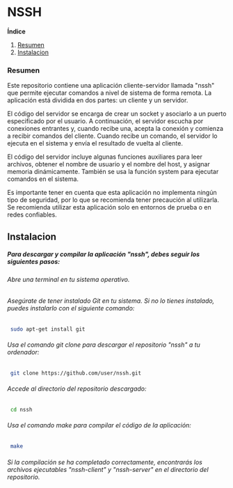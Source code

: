 # NSSH
**Índice**   
1. [Resumen](#id1)
2. [Instalacion](#id2)


### Resumen<a name="id1"></a>
Este repositorio contiene una aplicación cliente-servidor llamada "nssh" que permite ejecutar comandos a nivel de sistema de forma remota. La aplicación está dividida en dos partes: un cliente y un servidor.

El código del servidor se encarga de crear un socket y asociarlo a un puerto especificado por el usuario. A continuación, el servidor escucha por conexiones entrantes y, cuando recibe una, acepta la conexión y comienza a recibir comandos del cliente. Cuando recibe un comando, el servidor lo ejecuta en el sistema y envía el resultado de vuelta al cliente.

El código del servidor incluye algunas funciones auxiliares para leer archivos, obtener el nombre de usuario y el nombre del host, y asignar memoria dinámicamente. También se usa la función system para ejecutar comandos en el sistema.

Es importante tener en cuenta que esta aplicación no implementa ningún tipo de seguridad, por lo que se recomienda tener precaución al utilizarla. Se recomienda utilizar esta aplicación solo en entornos de prueba o en redes confiables.



## Instalacion <a name="id2"></a>
##### Para descargar y compilar la aplicación "nssh", debes seguir los siguientes pasos:

###### Abre una terminal en tu sistema operativo.

###### Asegúrate de tener instalado Git en tu sistema. Si no lo tienes instalado, puedes instalarlo con el siguiente comando:
```bash
 sudo apt-get install git
```
###### Usa el comando git clone para descargar el repositorio "nssh" a tu ordenador:
```bash
 git clone https://github.com/user/nssh.git
```
	
###### Accede al directorio del repositorio descargado:
```bash
 cd nssh
```
###### Usa el comando make para compilar el código de la aplicación:
```bash
 make
```
###### Si la compilación se ha completado correctamente, encontrarás los archivos ejecutables "nssh-client" y "nssh-server" en el directorio del repositorio.
[1]: http://https://github.com/zYoplyd/nssh/ "Resumen"
